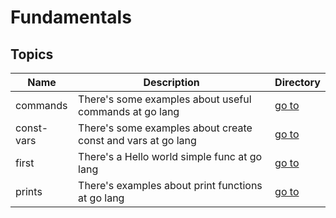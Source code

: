 # Fundamentals

## Topics

| Name       | Description                                                  | Directory           |
| ---------- | ------------------------------------------------------------ | ------------------- |
| commands   | There's some examples about useful commands at go lang       | [go to](commands)   |
| const-vars | There's some examples about create const and vars at go lang | [go to](const-vars) |
| first      | There's a Hello world simple func at go lang                 | [go to](first)      |
| prints     | There's examples about print functions at go lang            | [go to](prints)     |
